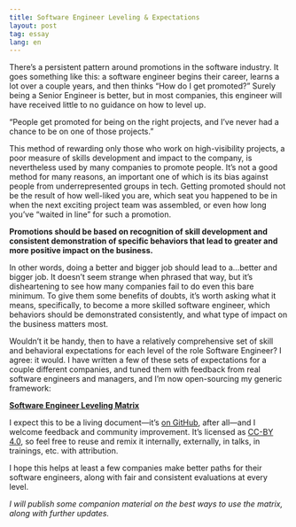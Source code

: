 ```yaml
---
title: Software Engineer Leveling & Expectations
layout: post
tag: essay
lang: en
---
```


There’s a persistent pattern around promotions in the software industry. It goes
something like this: a software engineer begins their career, learns a lot over
a couple years, and then thinks “How do I get promoted?” Surely being a Senior
Engineer is better, but in most companies, this engineer will have received
little to no guidance on how to level up.

<p class="pullquote">“People get promoted for being on the right projects, and
I’ve never had a chance to be on one of those projects.”</p>

This method of rewarding only those who work on high-visibility projects, a poor
measure of skills development and impact to the company, is nevertheless used by
many companies to promote people. It’s not a good method for many reasons, an
important one of which is its bias against people from underrepresented groups
in tech. Getting promoted should not be the result of how well-liked you are,
which seat you happened to be in when the next exciting project team was
assembled, or even how long you’ve “waited in line” for such a promotion.

**Promotions should be based on recognition of skill development and consistent
demonstration of specific behaviors that lead to greater and more positive
impact on the business.**

In other words, doing a better and bigger job should lead to a…better and bigger
job. It doesn’t seem strange when phrased that way, but it’s disheartening to
see how many companies fail to do even this bare minimum. To give them some
benefits of doubts, it’s worth asking what it means, specifically, to become a
more skilled software engineer, which behaviors should be demonstrated
consistently, and what type of impact on the business matters most.

Wouldn’t it be handy, then to have a relatively comprehensive set of skill and
behavioral expectations for each level of the role Software Engineer? I agree:
it would. I have written a few of these sets of expectations for a couple
different companies, and tuned them with feedback from real software engineers
and managers, and I’m now open-sourcing my generic framework:

**[Software Engineer Leveling Matrix](https://h3h.github.io/leveling-matrix/)**

I expect this to be a living document—it’s [on GitHub][1], after all—and I
welcome feedback and community improvement. It’s licensed as [CC-BY 4.0][2], so
feel free to reuse and remix it internally, externally, in talks, in trainings,
etc. with attribution.

I hope this helps at least a few companies make better paths for their software
engineers, along with fair and consistent evaluations at every level.

_I will publish some companion material on the best ways to use the matrix, along
with further updates._

 [1]: https://github.com/h3h/leveling-matrix/
 [2]: https://creativecommons.org/licenses/by/4.0/
